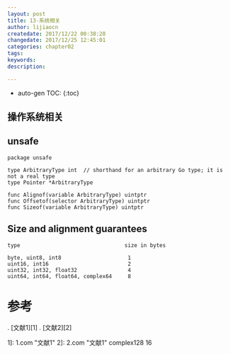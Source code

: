 ```yaml
---
layout: post
title: 13-系统相关
author: lijiaocn
createdate: 2017/12/22 00:38:28
changedate: 2017/12/25 12:45:01
categories: chapter02
tags:
keywords:
description: 

---
```


* auto-gen TOC:
{:toc}

## 操作系统相关

## unsafe 

	package unsafe

	type ArbitraryType int  // shorthand for an arbitrary Go type; it is not a real type
	type Pointer *ArbitraryType

	func Alignof(variable ArbitraryType) uintptr
	func Offsetof(selector ArbitraryType) uintptr
	func Sizeof(variable ArbitraryType) uintptr

## Size and alignment guarantees 

	type                                 size in bytes
	
	byte, uint8, int8                     1
	uint16, int16                         2
	uint32, int32, float32                4
	uint64, int64, float64, complex64     8

# 参考

. [文献1][1]
. [文献2][2]

1]: 1.com  "文献1" 
2]: 2.com  "文献1" 
	complex128                           16
